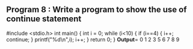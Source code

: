 ## Program 8 : Write a program to show the use of continue statement
#include <stdio.h>
int main()
{
int i = 0;
while (i<10)
{
if (i==4)
{
i++;
continue;
}
printf("%d\n",i);
i++;
}
    return 0;
}
**Output**=
0
1
2
3
5
6
7
8
9
